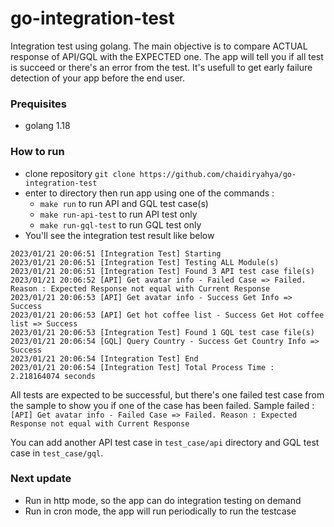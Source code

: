# go-integration-test
Integration test using golang. The main objective is to compare ACTUAL response of API/GQL with the EXPECTED one. The app will tell you if all test is succeed or there's an error from the test. It's usefull to get early failure detection of your app before the end user.

### Prequisites
- golang 1.18

### How to run
- clone repository `git clone https://github.com/chaidiryahya/go-integration-test`
- enter to directory then run app using one of the commands :
    - `make run` to run API and GQL test case(s)
    - `make run-api-test` to run API test only
    - `make run-gql-test` to run GQL test only
- You'll see the integration test result like below
```
2023/01/21 20:06:51 [Integration Test] Starting
2023/01/21 20:06:51 [Integration Test] Testing ALL Module(s)
2023/01/21 20:06:51 [Integration Test] Found 3 API test case file(s)
2023/01/21 20:06:52 [API] Get avatar info - Failed Case => Failed. Reason : Expected Response not equal with Current Response
2023/01/21 20:06:53 [API] Get avatar info - Success Get Info => Success
2023/01/21 20:06:53 [API] Get hot coffee list - Success Get Hot coffee list => Success
2023/01/21 20:06:53 [Integration Test] Found 1 GQL test case file(s)
2023/01/21 20:06:54 [GQL] Query Country - Success Get Country Info => Success
2023/01/21 20:06:54 [Integration Test] End
2023/01/21 20:06:54 [Integration Test] Total Process Time : 2.218164074 seconds
```

All tests are expected to be successful, but there's one failed test case from the sample to show you if one of the case has been failed.
Sample failed : `[API] Get avatar info - Failed Case => Failed. Reason : Expected Response not equal with Current Response`

You can add another API test case in `test_case/api` directory and GQL test case in `test_case/gql`.

### Next update
- Run in http mode, so the app can do integration testing on demand
- Run in cron mode, the app will run periodically to run the testcase